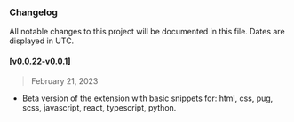 ### Changelog

All notable changes to this project will be documented in this file. Dates are displayed in UTC.

#### [v0.0.22-v0.0.1]

> February 21, 2023

- Beta version of the extension with basic snippets for: html, css, pug, scss, javascript, react, typescript, python.

